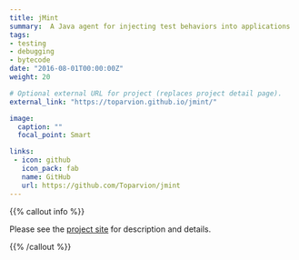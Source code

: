 ```yaml
---
title: jMint
summary:  A Java agent for injecting test behaviors into applications
tags:
- testing
- debugging
- bytecode
date: "2016-08-01T00:00:00Z"
weight: 20

# Optional external URL for project (replaces project detail page).
external_link: "https://toparvion.github.io/jmint/"

image:
  caption: ""
  focal_point: Smart

links:
 - icon: github
   icon_pack: fab
   name: GitHub
   url: https://github.com/Toparvion/jmint
---
```


{{% callout info %}}

Please see the [project site](https://toparvion.github.io/jmint/) for description and details.

{{% /callout %}}
